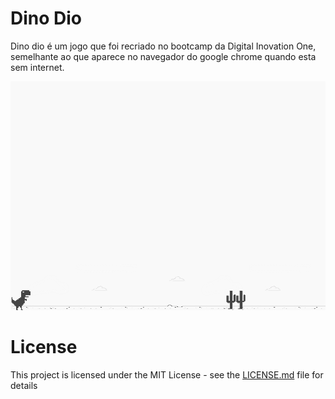 # Dino Dio 
Dino dio é um jogo que foi recriado no bootcamp da Digital Inovation One, 
semelhante ao que aparece no navegador do google chrome quando esta sem internet.

![screenshot](example.png?raw=true "screenshot")

# License
This project is licensed under the MIT License - see the [LICENSE.md](LICENSE.md) file for details
